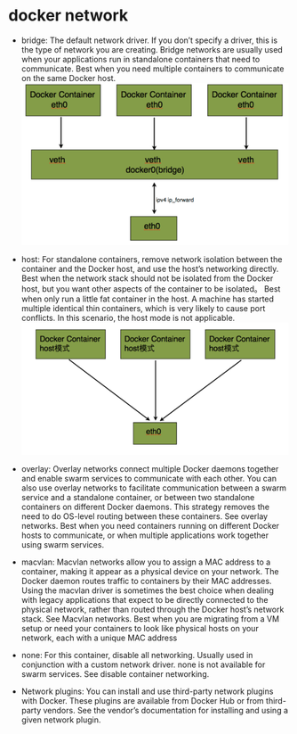 # docker network
- bridge: The default network driver. If you don’t specify a driver, this is the type of network you are creating. Bridge networks are usually used when your applications run in standalone containers that need to communicate.
  Best when you need multiple containers to communicate on the same Docker host.
  ![img_2.png](img_2.png)
- host: For standalone containers, remove network isolation between the container and the Docker host, and use the host’s networking directly.
  Best when the network stack should not be isolated from the Docker host, but you want other aspects of the container to be isolated。
  Best when only run a little fat container in the host.
  A machine has started multiple identical thin containers, which is very likely to cause port conflicts. In this scenario, the host mode is not applicable.
  ![img.png](img.png)
- overlay: Overlay networks connect multiple Docker daemons together and enable swarm services to communicate with each other. You can also use overlay networks to facilitate communication between a swarm service and a standalone container, or between two standalone containers on different Docker daemons. This strategy removes the need to do OS-level routing between these containers. See overlay networks.
  Best when you need containers running on different Docker hosts to communicate, or when multiple applications work together using swarm services.
- macvlan: Macvlan networks allow you to assign a MAC address to a container, making it appear as a physical device on your network. The Docker daemon routes traffic to containers by their MAC addresses. Using the macvlan driver is sometimes the best choice when dealing with legacy applications that expect to be directly connected to the physical network, rather than routed through the Docker host’s network stack. See Macvlan networks.
  Best when you are migrating from a VM setup or need your containers to look like physical hosts on your network, each with a unique MAC address
- none: For this container, disable all networking. Usually used in conjunction with a custom network driver. none is not available for swarm services. See disable container networking.

- Network plugins: You can install and use third-party network plugins with Docker. These plugins are available from Docker Hub or from third-party vendors. See the vendor’s documentation for installing and using a given network plugin.

